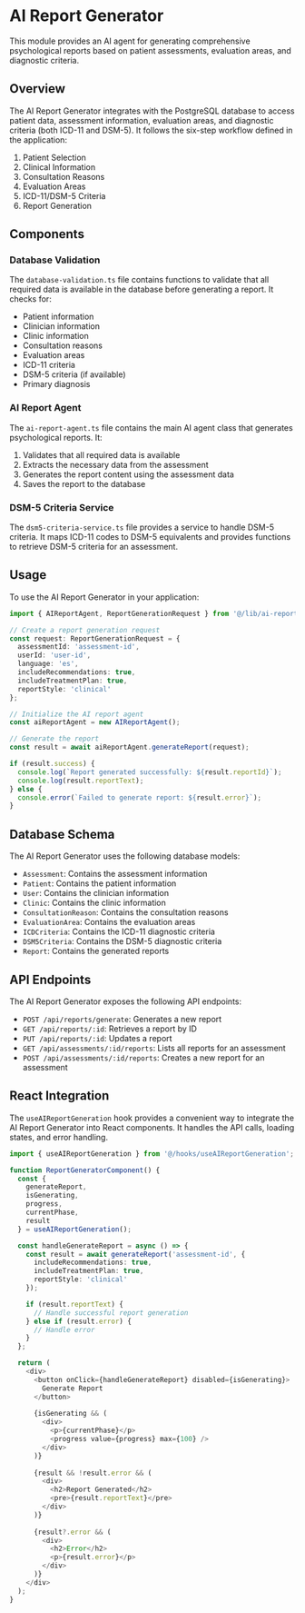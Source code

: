 # AI Report Generator

This module provides an AI agent for generating comprehensive psychological reports based on patient assessments, evaluation areas, and diagnostic criteria.

## Overview

The AI Report Generator integrates with the PostgreSQL database to access patient data, assessment information, evaluation areas, and diagnostic criteria (both ICD-11 and DSM-5). It follows the six-step workflow defined in the application:

1. Patient Selection
2. Clinical Information
3. Consultation Reasons
4. Evaluation Areas
5. ICD-11/DSM-5 Criteria
6. Report Generation

## Components

### Database Validation

The `database-validation.ts` file contains functions to validate that all required data is available in the database before generating a report. It checks for:

- Patient information
- Clinician information
- Clinic information
- Consultation reasons
- Evaluation areas
- ICD-11 criteria
- DSM-5 criteria (if available)
- Primary diagnosis

### AI Report Agent

The `ai-report-agent.ts` file contains the main AI agent class that generates psychological reports. It:

1. Validates that all required data is available
2. Extracts the necessary data from the assessment
3. Generates the report content using the assessment data
4. Saves the report to the database

### DSM-5 Criteria Service

The `dsm5-criteria-service.ts` file provides a service to handle DSM-5 criteria. It maps ICD-11 codes to DSM-5 equivalents and provides functions to retrieve DSM-5 criteria for an assessment.

## Usage

To use the AI Report Generator in your application:

```typescript
import { AIReportAgent, ReportGenerationRequest } from '@/lib/ai-report-generator/ai-report-agent';

// Create a report generation request
const request: ReportGenerationRequest = {
  assessmentId: 'assessment-id',
  userId: 'user-id',
  language: 'es',
  includeRecommendations: true,
  includeTreatmentPlan: true,
  reportStyle: 'clinical'
};

// Initialize the AI report agent
const aiReportAgent = new AIReportAgent();

// Generate the report
const result = await aiReportAgent.generateReport(request);

if (result.success) {
  console.log(`Report generated successfully: ${result.reportId}`);
  console.log(result.reportText);
} else {
  console.error(`Failed to generate report: ${result.error}`);
}
```

## Database Schema

The AI Report Generator uses the following database models:

- `Assessment`: Contains the assessment information
- `Patient`: Contains the patient information
- `User`: Contains the clinician information
- `Clinic`: Contains the clinic information
- `ConsultationReason`: Contains the consultation reasons
- `EvaluationArea`: Contains the evaluation areas
- `ICDCriteria`: Contains the ICD-11 diagnostic criteria
- `DSM5Criteria`: Contains the DSM-5 diagnostic criteria
- `Report`: Contains the generated reports

## API Endpoints

The AI Report Generator exposes the following API endpoints:

- `POST /api/reports/generate`: Generates a new report
- `GET /api/reports/:id`: Retrieves a report by ID
- `PUT /api/reports/:id`: Updates a report
- `GET /api/assessments/:id/reports`: Lists all reports for an assessment
- `POST /api/assessments/:id/reports`: Creates a new report for an assessment

## React Integration

The `useAIReportGeneration` hook provides a convenient way to integrate the AI Report Generator into React components. It handles the API calls, loading states, and error handling.

```typescript
import { useAIReportGeneration } from '@/hooks/useAIReportGeneration';

function ReportGeneratorComponent() {
  const {
    generateReport,
    isGenerating,
    progress,
    currentPhase,
    result
  } = useAIReportGeneration();

  const handleGenerateReport = async () => {
    const result = await generateReport('assessment-id', {
      includeRecommendations: true,
      includeTreatmentPlan: true,
      reportStyle: 'clinical'
    });

    if (result.reportText) {
      // Handle successful report generation
    } else if (result.error) {
      // Handle error
    }
  };

  return (
    <div>
      <button onClick={handleGenerateReport} disabled={isGenerating}>
        Generate Report
      </button>
      
      {isGenerating && (
        <div>
          <p>{currentPhase}</p>
          <progress value={progress} max={100} />
        </div>
      )}
      
      {result && !result.error && (
        <div>
          <h2>Report Generated</h2>
          <pre>{result.reportText}</pre>
        </div>
      )}
      
      {result?.error && (
        <div>
          <h2>Error</h2>
          <p>{result.error}</p>
        </div>
      )}
    </div>
  );
}
```
